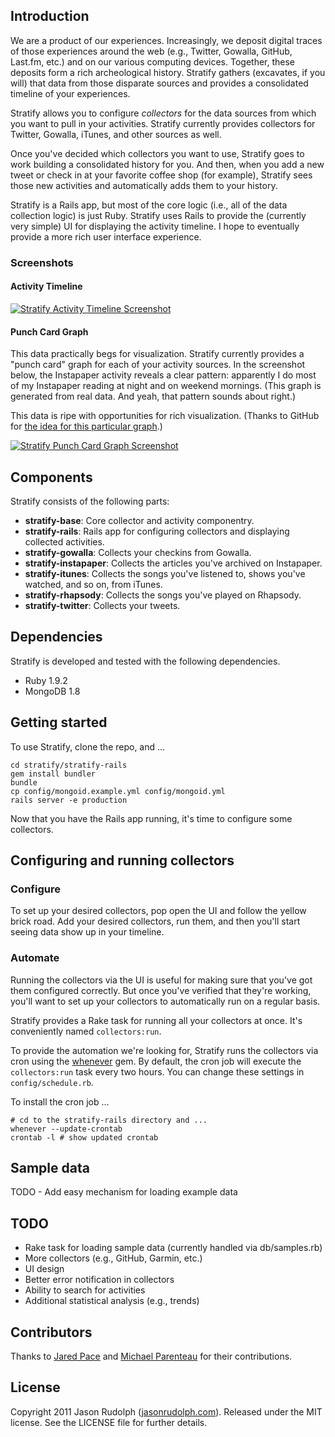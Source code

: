 ## Introduction

We are a product of our experiences. Increasingly, we deposit digital traces
of those experiences around the web (e.g., Twitter, Gowalla, GitHub, Last.fm,
etc.) and on our various computing devices. Together, these deposits form a
rich archeological history. Stratify gathers (excavates, if you will) that
data from those disparate sources and provides a consolidated timeline of
your experiences.

Stratify allows you to configure *collectors* for the data sources from which
you want to pull in your activities.  Stratify currently provides collectors
for Twitter, Gowalla, iTunes, and other sources as well.

Once you've decided which collectors you want to use, Stratify goes to work
building a consolidated history for you. And then, when you add a new tweet
or check in at your favorite coffee shop (for example), Stratify sees those
new activities and automatically adds them to your history.

Stratify is a Rails app, but most of the core logic (i.e., all of the data
collection logic) is just Ruby. Stratify uses Rails to provide the (currently
very simple) UI for displaying the activity timeline. I hope to eventually
provide a more rich user interface experience.

### Screenshots

#### Activity Timeline

[![Stratify Activity Timeline  Screenshot](https://img.skitch.com/20110509-tjkykqb8w25gf1bngm4mee17k5.medium.jpg)](https://skitch.com/jasonrudolph/r6efc/stratify "Stratify Activity Timeline Screenshot")

#### Punch Card Graph

This data practically begs for visualization.  Stratify currently provides a "punch card" graph for each of your activity sources. In the screenshot below, the Instapaper activity reveals a clear pattern: apparently I do most of my Instapaper reading at night and on weekend mornings. (This graph is generated from real data. And yeah, that pattern sounds about right.)

This data is ripe with opportunities for rich visualization.  (Thanks to GitHub for [the idea for this particular graph](https://github.com/jasonrudolph/stratify/graphs/punch_card).)

[![Stratify Punch Card Graph Screenshot](https://img.skitch.com/20110702-jmu63tjdtd3628rs1wuc8i8mh5.medium.jpg)](https://skitch.com/jasonrudolph/f85he/stratify-punch-card-graph-screenshot "Stratify Punch Card Graph Screenshot")

## Components

Stratify consists of the following parts:

* **stratify-base**: Core collector and activity componentry.
* **stratify-rails**: Rails app for configuring collectors and displaying collected activities.
* **stratify-gowalla**: Collects your checkins from Gowalla.
* **stratify-instapaper**: Collects the articles you've archived on Instapaper.
* **stratify-itunes**: Collects the songs you've listened to, shows you've watched, and so on, from iTunes.
* **stratify-rhapsody**: Collects the songs you've played on Rhapsody.
* **stratify-twitter**: Collects your tweets.


## Dependencies

Stratify is developed and tested with the following dependencies.

* Ruby 1.9.2
* MongoDB 1.8


## Getting started

To use Stratify, clone the repo, and ...

    cd stratify/stratify-rails
    gem install bundler
    bundle
    cp config/mongoid.example.yml config/mongoid.yml
    rails server -e production

Now that you have the Rails app running, it's time to configure some collectors.


## Configuring and running collectors

### Configure

To set up your desired collectors, pop open the UI and follow the yellow brick road.  Add your desired collectors, run them, and then you'll start seeing data show up in your timeline.

### Automate

Running the collectors via the UI is useful for making sure that you've got them configured correctly.  But once you've verified that they're working, you'll want to set up your collectors to automatically run on a regular basis.

Stratify provides a Rake task for running all your collectors at once.  It's conveniently named `collectors:run`.  

To provide the automation we're looking for, Stratify runs the collectors via cron using the [whenever](http://github.com/javan/whenever) gem.  By default, the cron job will execute the `collectors:run` task every two hours.  You can change these settings in `config/schedule.rb`.

To install the cron job ...

    # cd to the stratify-rails directory and ...
    whenever --update-crontab
    crontab -l # show updated crontab


## Sample data

TODO - Add easy mechanism for loading example data


## TODO

* Rake task for loading sample data (currently handled via db/samples.rb)
* More collectors (e.g., GitHub, Garmin, etc.)
* UI design
* Better error notification in collectors
* Ability to search for activities
* Additional statistical analysis (e.g., trends)


## Contributors

Thanks to [Jared Pace](http://github.com/jdpace) and [Michael Parenteau](http://github.com/michaelparenteau) for their contributions.

## License

Copyright 2011 Jason Rudolph ([jasonrudolph.com](http://jasonrudolph.com)). Released under the MIT license. See the LICENSE file for further details.
